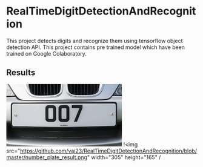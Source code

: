 # RealTimeDigitDetectionAndRecognition

This project detects digits and recognize them using tensorflow object detection API. This project contains pre trained model
which have been trained on Google Colaboratory.

## Results

![number plate](https://github.com/vai23/RealTimeDigitDetectionAndRecognition/blob/master/number_plate.jpg)
!<img src="https://github.com/vai23/RealTimeDigitDetectionAndRecognition/blob/master/number_plate_result.png" width="305" height="165" /
